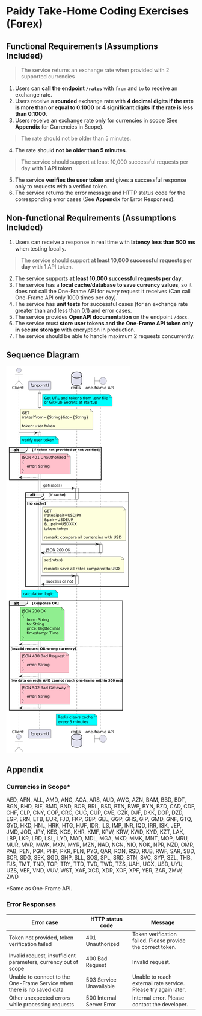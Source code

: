# Paidy Take-Home Coding Exercises (Forex)

## Functional Requirements (Assumptions Included)
> The service returns an exchange rate when provided with 2 supported currencies
1. Users can **call the endpoint `/rates`** with `from` and `to` to receive an exchange rate.
2. Users receive a **rounded** exchange rate with **4 decimal digits if the rate is more than or equal to 0.1000** or **4 significant digits if the rate is less than 0.1000**.
3. Users receive an exchange rate only for currencies in scope (See **Appendix** for Currencies in Scope).
> The rate should not be older than 5 minutes.
4. The rate should **not be older than 5 minutes**.
> The service should support at least 10,000 successful requests per day **with 1 API token**.

5. The service **verifies the user token** and gives a successful response only to requests with a verified token.
6. The service returns the error message and HTTP status code for the corresponding error cases (See **Appendix** for Error Responses).

## Non-functional Requirements (Assumptions Included)
1. Users can receive a response in real time with **latency less than 500 ms** when testing locally.
> The service should support **at least 10,000 successful requests per day** with 1 API token.
2. The service supports **at least 10,000 successful requests per day**.
3. The service has a **local cache/database to save currency values**, so it does not call the One-Frame API for every request it receives (Can call One-Frame API only 1000 times per day).
4. The service has **unit tests** for successful cases (for an exchange rate greater than and less than 0.1) and error cases.
5. The service provides **OpenAPI documentation** on the endpoint `/docs`.
6. The service must **store user tokens and the One-Frame API token only in secure storage** with encryption in production.
7. The service should be able to handle maximum 2 requests concurrently.

## Sequence Diagram

![Sequence Diagram](sequence-diagram.png)

## Appendix
### Currencies in Scope*
AED, AFN, ALL, AMD, ANG, AOA, ARS, AUD, AWG, AZN, BAM, BBD, BDT, BGN, BHD, BIF, BMD, BND, BOB, BRL, BSD, BTN, BWP, BYN, BZD, CAD, CDF, CHF, CLP, CNY, COP, CRC, CUC, CUP, CVE, CZK, DJF, DKK, DOP, DZD, EGP, ERN, ETB, EUR, FJD, FKP, GBP, GEL, GGP, GHS, GIP, GMD, GNF, GTQ, GYD, HKD, HNL, HRK, HTG, HUF, IDR, ILS, IMP, INR, IQD, IRR, ISK, JEP, JMD, JOD, JPY, KES, KGS, KHR, KMF, KPW, KRW, KWD, KYD, KZT, LAK, LBP, LKR, LRD, LSL, LYD, MAD, MDL, MGA, MKD, MMK, MNT, MOP, MRU, MUR, MVR, MWK, MXN, MYR, MZN, NAD, NGN, NIO, NOK, NPR, NZD, OMR, PAB, PEN, PGK, PHP, PKR, PLN, PYG, QAR, RON, RSD, RUB, RWF, SAR, SBD, SCR, SDG, SEK, SGD, SHP, SLL, SOS, SPL, SRD, STN, SVC, SYP, SZL, THB, TJS, TMT, TND, TOP, TRY, TTD, TVD, TWD, TZS, UAH, UGX, USD, UYU, UZS, VEF, VND, VUV, WST, XAF, XCD, XDR, XOF, XPF, YER, ZAR, ZMW, ZWD

*Same as One-Frame API.

### Error Responses
| Error case | HTTP status code | Message |
|---|---|---|
| Token not provided, token verification failed | 401 Unauthorized | Token verification failed. Please provide the correct token. |
| Invalid request, insufficient parameters, currency out of scope | 400 Bad Request | Invalid request. 
| Unable to connect to the One-Frame Service when there is no saved data | 503 Service Unavailable | Unable to reach external rate service. Please try again later. |
| Other unexpected errors while processing requests | 500 Internal Server Error | Internal error. Please contact the developer. |
